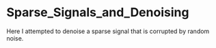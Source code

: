 # Sparse_Signals_and_Denoising
Here I attempted to denoise a sparse signal that is corrupted by random noise.
